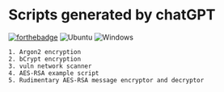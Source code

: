 # Scripts generated by chatGPT
[![forthebadge](https://forthebadge.com/images/badges/made-with-python.svg)](https://forthebadge.com)
![Ubuntu](https://img.shields.io/badge/Ubuntu-E95420?style=for-the-badge&logo=ubuntu&logoColor=white) ![Windows](https://img.shields.io/badge/Windows-0078D6?style=for-the-badge&logo=windows&logoColor=white)

    1. Argon2 encryption
    2. bCrypt encryption
    3. vuln network scanner
    4. AES-RSA example script
    5. Rudimentary AES-RSA message encryptor and decryptor 
